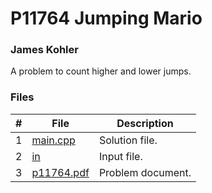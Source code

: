 # P11764 Jumping Mario
### James Kohler

A problem to count higher and lower jumps.

### Files

|#|File|Description|
|:-:|-|-|
|1|[main.cpp](./main.cpp)|Solution file.|
|2|[in](./in)|Input file.|
|3|[p11764.pdf](./p11764.pdf)|Problem document.|